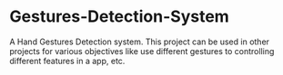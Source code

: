 # Gestures-Detection-System
A Hand Gestures Detection system. This project can be used in other projects for various objectives like use different gestures to controlling different features in a app, etc.
